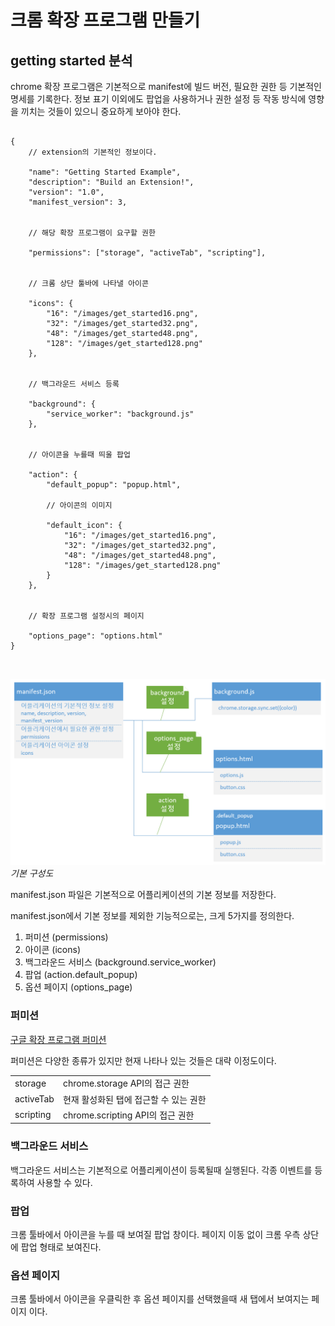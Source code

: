 # 크롬 확장 프로그램 만들기

## getting started 분석

chrome 확장 프로그램은 기본적으로 manifest에 빌드 버전, 필요한 권한 등 기본적인 명세를 기록한다. 정보 표기 이외에도 팝업을 사용하거나 권한 설정 등 작동 방식에 영향을 끼치는 것들이 있으니 중요하게 보아야 한다.

<pre>
<code>
{
	// extension의 기본적인 정보이다.

	"name": "Getting Started Example",
	"description": "Build an Extension!",
	"version": "1.0",
	"manifest_version": 3,


	// 해당 확장 프로그램이 요구할 권한

	"permissions": ["storage", "activeTab", "scripting"],


	// 크롬 상단 툴바에 나타낼 아이콘

	"icons": {
		"16": "/images/get_started16.png",
		"32": "/images/get_started32.png",
		"48": "/images/get_started48.png",
		"128": "/images/get_started128.png"
	},


	// 백그라운드 서비스 등록

	"background": {
		"service_worker": "background.js"
	},


	// 아이콘을 누를때 띄울 팝업

	"action": {
		"default_popup": "popup.html",

		// 아이콘의 이미지

		"default_icon": {
			"16": "/images/get_started16.png",
			"32": "/images/get_started32.png",
			"48": "/images/get_started48.png",
			"128": "/images/get_started128.png"
		}
	},


	// 확장 프로그램 설정시의 페이지

	"options_page": "options.html"
}

</code>
</pre>

![기본 구성도](./images/basic_structure.png)
_기본 구성도_

manifest.json 파일은 기본적으로 어플리케이션의 기본 정보를 저장한다.

manifest.json에서 기본 정보를 제외한 기능적으로는, 크게 5가지를 정의한다.

1. 퍼미션 (permissions)
2. 아이콘 (icons)
3. 백그라운드 서비스 (background.service_worker)
4. 팝업 (action.default_popup)
5. 옵션 페이지 (options_page)

### 퍼미션

[구글 확장 프로그램 퍼미션](https://developer.chrome.com/docs/extensions/mv3/declare_permissions/)

퍼미션은 다양한 종류가 있지만 현재 나타나 있는 것들은 대략 이정도이다.

<table>
	<tr>
		<td>storage</td>
		<td>chrome.storage API의 접근 권한</td>
	</tr>
	<tr>
		<td>activeTab</td>
		<td>현재 활성화된 탭에 접근할 수 있는 권한</td>
	</tr>
	<tr>
		<td>scripting</td>
		<td>chrome.scripting API의 접근 권한</td>
	</tr>
</table>

### 백그라운드 서비스

백그라운드 서비스는 기본적으로 어플리케이션이 등록될때 실행된다. 각종 이벤트를 등록하여 사용할 수 있다.

### 팝업

크롬 툴바에서 아이콘을 누를 때 보여질 팝업 창이다. 페이지 이동 없이 크롬 우측 상단에 팝업 형태로 보여진다.

### 옵션 페이지

크롬 툴바에서 아이콘을 우클릭한 후 옵션 페이지를 선택했을때 새 탭에서 보여지는 페이지 이다.